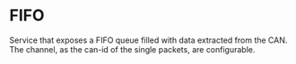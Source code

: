 # FIFO
Service that exposes a FIFO queue filled with data extracted from the CAN. The channel, as the can-id of the single packets, are configurable. 
